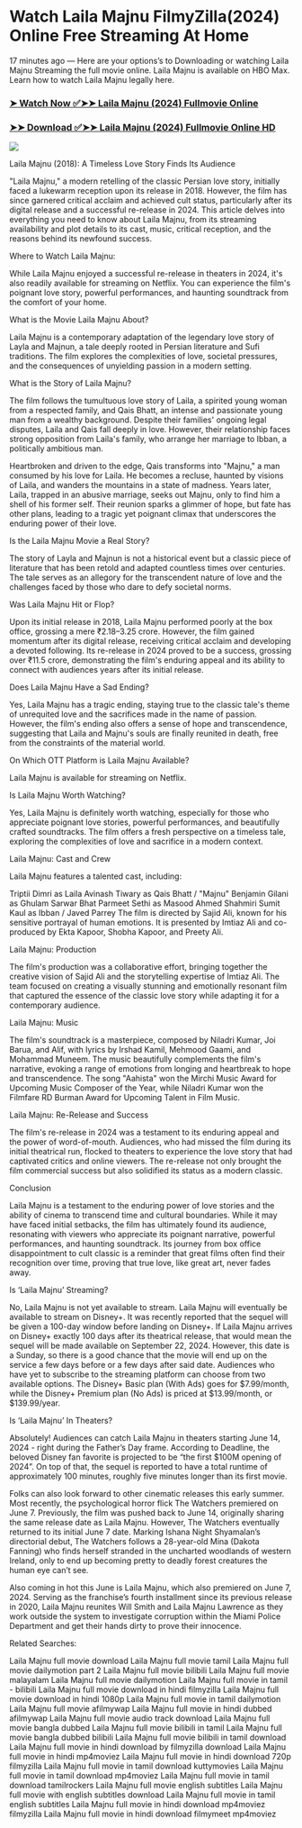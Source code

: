 # Watch Laila Majnu FilmyZilla(2024) Online Free Streaming At Home

17 minutes ago — Here are your options’s to Downloading or watching Laila Majnu Streaming the full movie online. Laila Majnu is available on HBO Max. Learn how to watch Laila Majnu legally here.


### [➤ Watch Now ✅➤➤ Laila Majnu (2024) Fullmovie Online](https://tamilmoviesdubbedsites.blogspot.com/2024/10/laila-majnu-showtime-date-near-me-2024.html)

### [➤➤ Download ✅➤➤ Laila Majnu (2024) Fullmovie Online HD](https://tamilmoviesdubbedsites.blogspot.com/2024/10/laila-majnu-showtime-date-near-me-2024.html)

<p dir="auto"><a href="https://tamilmoviesdubbedsites.blogspot.com/2024/10/laila-majnu-showtime-date-near-me-2024.html" title="PLAY NOW" rel="nofollow"><img src="https://i.imgur.com/jhNGoEt.gif" style="max-width: 100%;"></a></p>

Laila Majnu (2018): A Timeless Love Story Finds Its Audience

"Laila Majnu," a modern retelling of the classic Persian love story, initially faced a lukewarm reception upon its release in 2018. However, the film has since garnered critical acclaim and achieved cult status, particularly after its digital release and a successful re-release in 2024. This article delves into everything you need to know about Laila Majnu, from its streaming availability and plot details to its cast, music, critical reception, and the reasons behind its newfound success.

Where to Watch Laila Majnu:

While Laila Majnu enjoyed a successful re-release in theaters in 2024, it's also readily available for streaming on Netflix. You can experience the film's poignant love story, powerful performances, and haunting soundtrack from the comfort of your home.

What is the Movie Laila Majnu About?

Laila Majnu is a contemporary adaptation of the legendary love story of Layla and Majnun, a tale deeply rooted in Persian literature and Sufi traditions. The film explores the complexities of love, societal pressures, and the consequences of unyielding passion in a modern setting.

What is the Story of Laila Majnu?

The film follows the tumultuous love story of Laila, a spirited young woman from a respected family, and Qais Bhatt, an intense and passionate young man from a wealthy background. Despite their families' ongoing legal disputes, Laila and Qais fall deeply in love. However, their relationship faces strong opposition from Laila's family, who arrange her marriage to Ibban, a politically ambitious man.

Heartbroken and driven to the edge, Qais transforms into "Majnu," a man consumed by his love for Laila. He becomes a recluse, haunted by visions of Laila, and wanders the mountains in a state of madness. Years later, Laila, trapped in an abusive marriage, seeks out Majnu, only to find him a shell of his former self. Their reunion sparks a glimmer of hope, but fate has other plans, leading to a tragic yet poignant climax that underscores the enduring power of their love.

Is the Laila Majnu Movie a Real Story?

The story of Layla and Majnun is not a historical event but a classic piece of literature that has been retold and adapted countless times over centuries. The tale serves as an allegory for the transcendent nature of love and the challenges faced by those who dare to defy societal norms.

Was Laila Majnu Hit or Flop?

Upon its initial release in 2018, Laila Majnu performed poorly at the box office, grossing a mere ₹2.18–3.25 crore. However, the film gained momentum after its digital release, receiving critical acclaim and developing a devoted following. Its re-release in 2024 proved to be a success, grossing over ₹11.5 crore, demonstrating the film's enduring appeal and its ability to connect with audiences years after its initial release.

Does Laila Majnu Have a Sad Ending?

Yes, Laila Majnu has a tragic ending, staying true to the classic tale's theme of unrequited love and the sacrifices made in the name of passion. However, the film's ending also offers a sense of hope and transcendence, suggesting that Laila and Majnu's souls are finally reunited in death, free from the constraints of the material world.

On Which OTT Platform is Laila Majnu Available?

Laila Majnu is available for streaming on Netflix.

Is Laila Majnu Worth Watching?

Yes, Laila Majnu is definitely worth watching, especially for those who appreciate poignant love stories, powerful performances, and beautifully crafted soundtracks. The film offers a fresh perspective on a timeless tale, exploring the complexities of love and sacrifice in a modern context.

Laila Majnu: Cast and Crew

Laila Majnu features a talented cast, including:

Triptii Dimri as Laila
Avinash Tiwary as Qais Bhatt / "Majnu"
Benjamin Gilani as Ghulam Sarwar Bhat
Parmeet Sethi as Masood Ahmed Shahmiri
Sumit Kaul as Ibban / Javed Parrey
The film is directed by Sajid Ali, known for his sensitive portrayal of human emotions. It is presented by Imtiaz Ali and co-produced by Ekta Kapoor, Shobha Kapoor, and Preety Ali.

Laila Majnu: Production

The film's production was a collaborative effort, bringing together the creative vision of Sajid Ali and the storytelling expertise of Imtiaz Ali. The team focused on creating a visually stunning and emotionally resonant film that captured the essence of the classic love story while adapting it for a contemporary audience.

Laila Majnu: Music

The film's soundtrack is a masterpiece, composed by Niladri Kumar, Joi Barua, and Alif, with lyrics by Irshad Kamil, Mehmood Gaami, and Mohammad Muneem. The music beautifully complements the film's narrative, evoking a range of emotions from longing and heartbreak to hope and transcendence. The song "Aahista" won the Mirchi Music Award for Upcoming Music Composer of the Year, while Niladri Kumar won the Filmfare RD Burman Award for Upcoming Talent in Film Music.

Laila Majnu: Re-Release and Success

The film's re-release in 2024 was a testament to its enduring appeal and the power of word-of-mouth. Audiences, who had missed the film during its initial theatrical run, flocked to theaters to experience the love story that had captivated critics and online viewers. The re-release not only brought the film commercial success but also solidified its status as a modern classic.

Conclusion

Laila Majnu is a testament to the enduring power of love stories and the ability of cinema to transcend time and cultural boundaries. While it may have faced initial setbacks, the film has ultimately found its audience, resonating with viewers who appreciate its poignant narrative, powerful performances, and haunting soundtrack. Its journey from box office disappointment to cult classic is a reminder that great films often find their recognition over time, proving that true love, like great art, never fades away.



Is ‘Laila Majnu’ Streaming?

No, Laila Majnu is not yet available to stream. Laila Majnu will eventually be available to stream on Disney+. It was recently reported that the sequel will be given a 100-day window before landing on Disney+. If Laila Majnu arrives on Disney+ exactly 100 days after its theatrical release, that would mean the sequel will be made available on September 22, 2024. However, this date is a Sunday, so there is a good chance that the movie will end up on the service a few days before or a few days after said date. Audiences who have yet to subscribe to the streaming platform can choose from two available options. The Disney+ Basic plan (With Ads) goes for $7.99/month, while the Disney+ Premium plan (No Ads) is priced at $13.99/month, or $139.99/year.

Is ‘Laila Majnu’ In Theaters?

Absolutely! Audiences can catch Laila Majnu in theaters starting June 14, 2024 - right during the Father’s Day frame. According to Deadline, the beloved Disney fan favorite is projected to be “the first $100M opening of 2024”. On top of that, the sequel is reported to have a total runtime of approximately 100 minutes, roughly five minutes longer than its first movie.

Folks can also look forward to other cinematic releases this early summer. Most recently, the psychological horror flick The Watchers premiered on June 7. Previously, the film was pushed back to June 14, originally sharing the same release date as Laila Majnu. However, The Watchers eventually returned to its initial June 7 date. Marking Ishana Night Shyamalan’s directorial debut, The Watchers follows a 28-year-old Mina (Dakota Fanning) who finds herself stranded in the uncharted woodlands of western Ireland, only to end up becoming pretty to deadly forest creatures the human eye can’t see.

Also coming in hot this June is Laila Majnu, which also premiered on June 7, 2024. Serving as the franchise’s fourth installment since its previous release in 2020, Laila Majnu reunites Will Smith and Laila Majnu Lawrence as they work outside the system to investigate corruption within the Miami Police Department and get their hands dirty to prove their innocence.


Related Searches:

Laila Majnu full movie download
Laila Majnu full movie tamil
Laila Majnu full movie dailymotion part 2
Laila Majnu full movie bilibili
Laila Majnu full movie malayalam
Laila Majnu full movie dailymotion
Laila Majnu full movie in tamil - bilibili
Laila Majnu full movie download in hindi filmyzilla
Laila Majnu full movie download in hindi 1080p
Laila Majnu full movie in tamil dailymotion
Laila Majnu full movie afilmywap
Laila Majnu full movie in hindi dubbed afilmywap
Laila Majnu full movie audio track download
Laila Majnu full movie bangla dubbed
Laila Majnu full movie bilibili in tamil
Laila Majnu full movie bangla dubbed bilibili
Laila Majnu full movie bilibili in tamil download
Laila Majnu full movie in hindi download by filmyzilla
download Laila Majnu full movie in hindi mp4moviez
Laila Majnu full movie in hindi download 720p filmyzilla
Laila Majnu full movie in tamil download kuttymovies
Laila Majnu full movie in tamil download mp4moviez
Laila Majnu full movie in tamil download tamilrockers
Laila Majnu full movie english subtitles
Laila Majnu full movie with english subtitles download
Laila Majnu full movie in tamil english subtitles
Laila Majnu full movie in hindi download mp4moviez filmyzilla
Laila Majnu full movie in hindi download filmymeet mp4moviez
